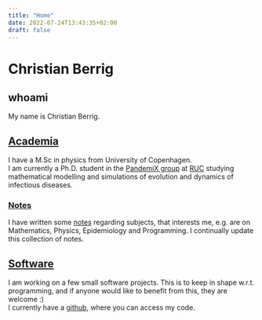```yaml
---
title: "Home"
date: 2022-07-24T13:43:35+02:00
draft: false
---
```


# Christian Berrig

## whoami

My name is Christian Berrig.  

## [Academia](/academia/index.html)

I have a M.Sc in physics from University of Copenhagen.  
I am currently a Ph.D. student in the 
[PandemiX group](https://ruc.dk/research-centre/pandemix-center) at
[RUC](https://ruc.dk/) studying mathematical modelling and simulations of
evolution and dynamics of infectious diseases.

### [Notes](/text/notes)

I have written some [notes](/text/notes/index.html) regarding subjects,
that interests me, e.g. are on Mathematics, Physics, Epidemiology and Programming. 
I continually update this collection of notes.

## [Software](/software/index.html)

I am working on a few small software projects. 
This is to keep in shape w.r.t. programming, 
and if anyone would like to benefit from this, they are welcome :)  
I currently have a [github](https://github.com/chrberrig), where you can access my code.
